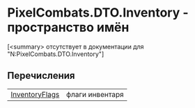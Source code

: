 # PixelCombats.DTO.Inventory - пространство имён


\[&lt;summary&gt; отсутствует в документации для "N:PixelCombats.DTO.Inventory"\]



## Перечисления
<table>
<tr>
<td><a href="f8e415d9-4253-0f32-9183-ef0b90565935">InventoryFlags</a></td>
<td>флаги инвентаря</td></tr>
</table>